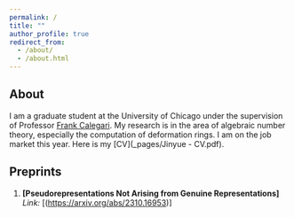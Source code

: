 ```yaml
---
permalink: /
title: ""
author_profile: true
redirect_from: 
  - /about/
  - /about.html
---
```

## About
I am a graduate student at the University of Chicago under the supervision of Professor [Frank Calegari](https://math.uchicago.edu/~fcale/). My research is in the area of algebraic number theory, especially the computation of deformation rings. I am on the job market this year. Here is my [CV](_pages/Jinyue - CV.pdf).

## Preprints
1. **[Pseudorepresentations Not Arising from Genuine Representations]**  
   *Link:* [(https://arxiv.org/abs/2310.16953)]

